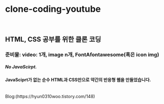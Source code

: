 # clone-coding-youtube

<br/>

## HTML, CSS 공부를 위한 클론 코딩


### 준비물: video: 1개, image n개, FontAfontawesome(혹은 icon img)

##### No JavaScirpt.

#### JavaSciprt가 없는 순수 HTML과 CSS만으로 약간의 반응형 웹을 만들었습니다.
<br/>
Blog:(https://hyun0310woo.tistory.com/148)
